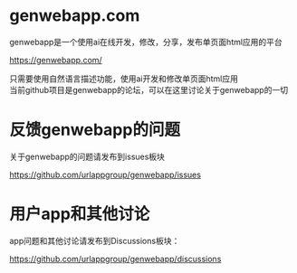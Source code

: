 # genwebapp.com
genwebapp是一个使用ai在线开发，修改，分享，发布单页面html应用的平台  
  
https://genwebapp.com/  
  
只需要使用自然语言描述功能，使用ai开发和修改单页面html应用  
当前github项目是genwebapp的论坛，可以在这里讨论关于genwebapp的一切  

# 反馈genwebapp的问题

关于genwebapp的问题请发布到issues板块  

https://github.com/urlappgroup/genwebapp/issues

# 用户app和其他讨论
app问题和其他讨论请发布到Discussions板块：

https://github.com/urlappgroup/genwebapp/discussions



